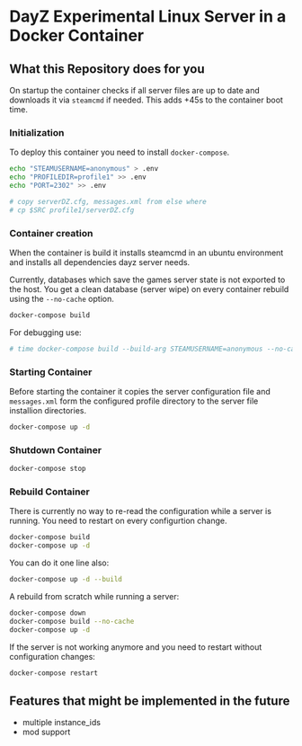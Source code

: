 # DayZ Experimental Linux Server in a Docker Container

## What this Repository does for you

On startup the container checks if all server files are up to date and
downloads it via `steamcmd` if needed. This adds +45s to the container boot
time.

### Initialization

To deploy this container you need to install `docker-compose`.

```bash
echo "STEAMUSERNAME=anonymous" > .env
echo "PROFILEDIR=profile1" >> .env
echo "PORT=2302" >> .env

# copy serverDZ.cfg, messages.xml from else where
# cp $SRC profile1/serverDZ.cfg
```

### Container creation

When the container is build it installs steamcmd in an ubuntu environment and
installs all dependencies dayz server needs.

Currently, databases which save the games server state is not exported to the
host. You get a clean database (server wipe) on every container rebuild using
the `--no-cache` option.

```bash
docker-compose build
```

For debugging use:

```bash
# time docker-compose build --build-arg STEAMUSERNAME=anonymous --no-cache
```

### Starting Container

Before starting the container it copies the server configuration file and
`messages.xml` form the configured profile directory to the server file
installion directories.

```bash
docker-compose up -d
```

### Shutdown Container

```bash
docker-compose stop
```

### Rebuild Container

There is currently no way to re-read the configuration while a server is running.
You need to restart on every configurtion change.

```bash
docker-compose build
docker-compose up -d
```

You can do it one line also:

```bash
docker-compose up -d --build
```

A rebuild from scratch while running a server:

```bash
docker-compose down
docker-compose build --no-cache
docker-compose up -d
```

If the server is not working anymore and you need to restart without configuration changes:

```bash
docker-compose restart
```

## Features that might be implemented in the future

- multiple instance_ids
- mod support
